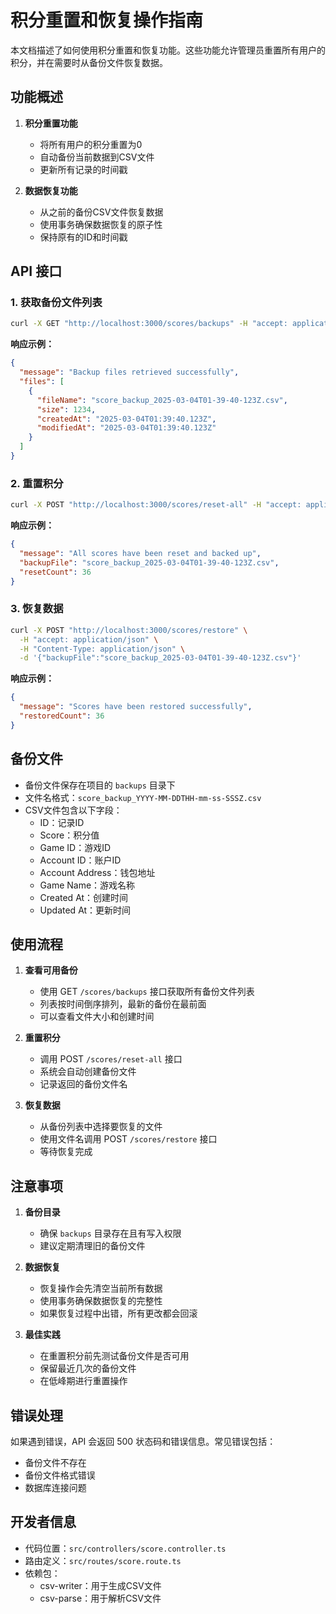 # 积分重置和恢复操作指南

本文档描述了如何使用积分重置和恢复功能。这些功能允许管理员重置所有用户的积分，并在需要时从备份文件恢复数据。

## 功能概述

1. **积分重置功能**
   - 将所有用户的积分重置为0
   - 自动备份当前数据到CSV文件
   - 更新所有记录的时间戳

2. **数据恢复功能**
   - 从之前的备份CSV文件恢复数据
   - 使用事务确保数据恢复的原子性
   - 保持原有的ID和时间戳

## API 接口

### 1. 获取备份文件列表

```bash
curl -X GET "http://localhost:3000/scores/backups" -H "accept: application/json"
```

**响应示例：**
```json
{
  "message": "Backup files retrieved successfully",
  "files": [
    {
      "fileName": "score_backup_2025-03-04T01-39-40-123Z.csv",
      "size": 1234,
      "createdAt": "2025-03-04T01:39:40.123Z",
      "modifiedAt": "2025-03-04T01:39:40.123Z"
    }
  ]
}
```

### 2. 重置积分

```bash
curl -X POST "http://localhost:3000/scores/reset-all" -H "accept: application/json"
```

**响应示例：**
```json
{
  "message": "All scores have been reset and backed up",
  "backupFile": "score_backup_2025-03-04T01-39-40-123Z.csv",
  "resetCount": 36
}
```

### 3. 恢复数据

```bash
curl -X POST "http://localhost:3000/scores/restore" \
  -H "accept: application/json" \
  -H "Content-Type: application/json" \
  -d '{"backupFile":"score_backup_2025-03-04T01-39-40-123Z.csv"}'
```

**响应示例：**
```json
{
  "message": "Scores have been restored successfully",
  "restoredCount": 36
}
```

## 备份文件

- 备份文件保存在项目的 `backups` 目录下
- 文件名格式：`score_backup_YYYY-MM-DDTHH-mm-ss-SSSZ.csv`
- CSV文件包含以下字段：
  - ID：记录ID
  - Score：积分值
  - Game ID：游戏ID
  - Account ID：账户ID
  - Account Address：钱包地址
  - Game Name：游戏名称
  - Created At：创建时间
  - Updated At：更新时间

## 使用流程

1. **查看可用备份**
   - 使用 GET `/scores/backups` 接口获取所有备份文件列表
   - 列表按时间倒序排列，最新的备份在最前面
   - 可以查看文件大小和创建时间

2. **重置积分**
   - 调用 POST `/scores/reset-all` 接口
   - 系统会自动创建备份文件
   - 记录返回的备份文件名

3. **恢复数据**
   - 从备份列表中选择要恢复的文件
   - 使用文件名调用 POST `/scores/restore` 接口
   - 等待恢复完成

## 注意事项

1. **备份目录**
   - 确保 `backups` 目录存在且有写入权限
   - 建议定期清理旧的备份文件

2. **数据恢复**
   - 恢复操作会先清空当前所有数据
   - 使用事务确保数据恢复的完整性
   - 如果恢复过程中出错，所有更改都会回滚

3. **最佳实践**
   - 在重置积分前先测试备份文件是否可用
   - 保留最近几次的备份文件
   - 在低峰期进行重置操作

## 错误处理

如果遇到错误，API 会返回 500 状态码和错误信息。常见错误包括：
- 备份文件不存在
- 备份文件格式错误
- 数据库连接问题

## 开发者信息

- 代码位置：`src/controllers/score.controller.ts`
- 路由定义：`src/routes/score.route.ts`
- 依赖包：
  - csv-writer：用于生成CSV文件
  - csv-parse：用于解析CSV文件
